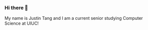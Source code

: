 ### Hi there 👋
My name is Justin Tang and I am a current senior studying Computer Science at UIUC!

